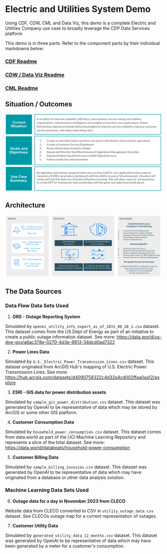 # Electric and Utilities System Demo
Using CDF, CDW, CML and Data Viz, this demo is a complete Electric and Utilities Company use case to broadly leverage the CDP Data Services platform

This demo is in three parts. Refer to the component parts by their individual markdowns below:

### [CDF Readme](/CDF-Assets/README.md)

### [CDW / Data Viz Readme](/CDW-Assets/README.md)

### [CML Readme](/CML-Assets/README.md)

## Situation / Outcomes

![](/CML-Assets/app_assets/situation-to-outcomes.png)

## Architecture

![](/CML-Assets/app_assets/architecture.png)

## The Data Sources

### Data Flow Data Sets Used

1. **ORS - Outage Reporting System**

Simulated by `openei_utility_info_export_as_of_2015_08_28_1.csv` dataset. This dataset comes from the US Dept of Energy as part of an initiative to create a public outage information dataset. See more: https://data.world/us-doe-gov/a6ac378e-0270-4d3e-9813-34dcd0ad7322

2. **Power Lines Data**

Simulated by `U.S._Electric_Power_Transmission_Lines.csv` dataset. This dataset originated from ArcGIS Hub's mapping of U.S. Electric Power Transmission Lines. See more: https://hub.arcgis.com/datasets/d4090758322c4d32a4cd002ffaa0aa12/explore

3. **ESRI - GIS data for power distribution assets**

Simulated by `sample_gis_power_distribution.csv` dataset. This dataset was generated by OpenAI to be representative of data which may be stored by ArcGIS or some other GIS platform.

4. **Customer Consumption Data**

Simulated by `household_power_consumption.csv` dataset.  This dataset comes from data.world as part of the UCI Machine Learning Repository and represents a slice of the total dataset. See more: https://data.world/databeats/household-power-consumption

5. **Customer Billing Data**

Simulated by `sample_billing_invoices.csv` dataset. This dataset was generated by OpenAI to be representative of data which may have originated from a database or other data analysis solution.


### Machine Learning Data Sets Used

6. **Outage data for a day in November 2023 from CLECO**

Website data from CLECO converted to CSV in `utility_outage_data.csv` dataset.  See CLECOs outage map for a current representation of outages.

7. **Customer Utility Data**

Simulated by `generated_utility_data_12_months.csv` dataset. This dataset was generated by OpenAI to be representative of data which may have been generated by a meter for a customer's consumption.
